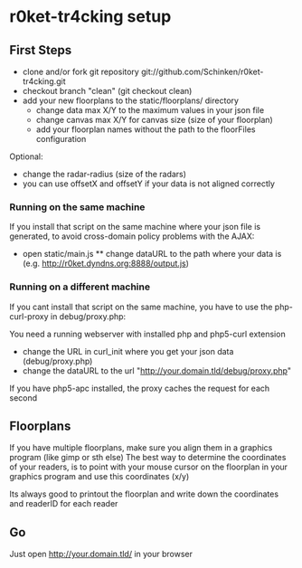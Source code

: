 # r0ket-tr4cking setup

## First Steps

* clone and/or fork git repository git://github.com/Schinken/r0ket-tr4cking.git
* checkout branch "clean" (git checkout clean)
* add your new floorplans to the static/floorplans/ directory
    * change data max X/Y to the maximum values in your json file
    * change canvas max X/Y for canvas size (size of your floorplan)
    * add your floorplan names without the path to the floorFiles configuration

Optional:
* change the radar-radius (size of the radars)
* you can use offsetX and offsetY if your data is not aligned correctly


### Running on the same machine

If you install that script on the same machine where your 
json file is generated, to avoid cross-domain policy problems with the
AJAX:

* open static/main.js
** change dataURL to the path where your data is (e.g. http://r0ket.dyndns.org:8888/output.js)

### Running on a different machine

If you cant install that script on the same machine, you have to use the
php-curl-proxy in debug/proxy.php:

You need a running webserver with installed php and php5-curl extension

* change the URL in curl_init where you get your json data (debug/proxy.php)
* change the dataURL to the url "http://your.domain.tld/debug/proxy.php"

If you have php5-apc installed, the proxy caches the request for each second

## Floorplans

If you have multiple floorplans, make sure you align them in a graphics program (like gimp or sth else)
The best way to determine the coordinates of your readers, is to point with your mouse cursor
on the floorplan in your graphics program and use this coordinates (x/y)

Its always good to printout the floorplan and write down the coordinates and readerID for each reader

## Go

Just open http://your.domain.tld/ in your browser
